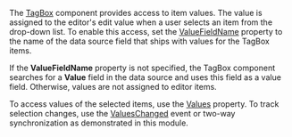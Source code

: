 The [TagBox](https://docs.devexpress.com/Blazor/DevExpress.Blazor.DxTagBox-2) component provides access to item values. The value is assigned to the editor's edit value when a user selects an item from the drop-down list. To enable this access, set the [ValueFieldName](https://docs.devexpress.com/Blazor/DevExpress.Blazor.DxTagBox-2.ValueFieldName) property to the name of the data source field that ships with values for the TagBox items.

If the **ValueFieldName** property is not specified, the TagBox component searches for a **Value** field in the data source and uses this field as a value field. Otherwise, values are not assigned to editor items.

To access values of the selected items, use the [Values](https://docs.devexpress.com/Blazor/DevExpress.Blazor.DxTagBox-2.Values) property. To track selection changes, use the [ValuesChanged](https://docs.devexpress.com/Blazor/DevExpress.Blazor.DxTagBox-2.ValuesChanged) event or two-way synchronization as demonstrated in this module.
